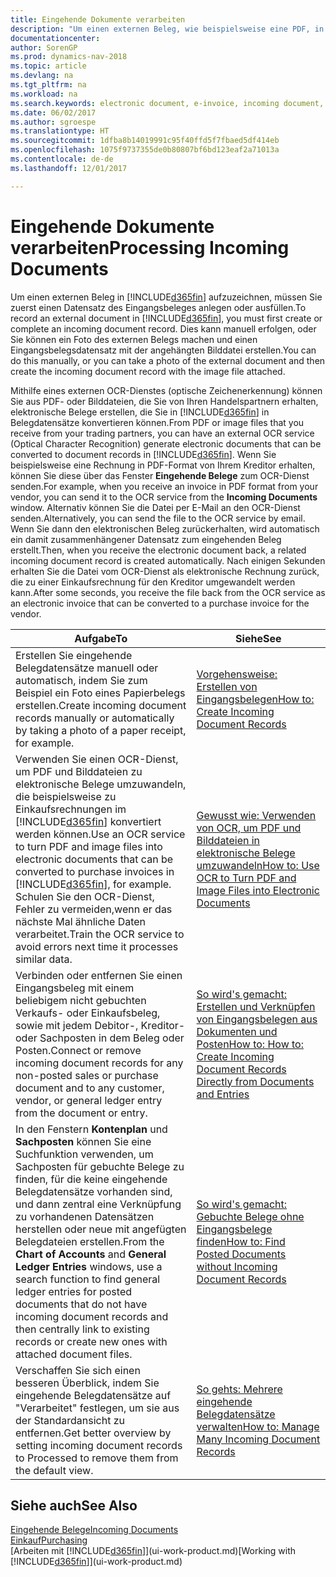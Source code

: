 ```yaml
---
title: Eingehende Dokumente verarbeiten
description: "Um einen externen Beleg, wie beispielsweise eine PDF, in Dynamics NAV aufzuzeichnen, müssen Sie zuerst einen eingehenden Belegdatensatz erstellen oder fertig stellen."
documentationcenter: 
author: SorenGP
ms.prod: dynamics-nav-2018
ms.topic: article
ms.devlang: na
ms.tgt_pltfrm: na
ms.workload: na
ms.search.keywords: electronic document, e-invoice, incoming document, OCR, ecommerce, document exchange, import invoice
ms.date: 06/02/2017
ms.author: sgroespe
ms.translationtype: HT
ms.sourcegitcommit: 1dfba8b14019991c95f40ffd5f7fbaed5df414eb
ms.openlocfilehash: 1075f9737355de0b80807bf6bd123eaf2a71013a
ms.contentlocale: de-de
ms.lasthandoff: 12/01/2017

---
```

# <a name="processing-incoming-documents"></a><span data-ttu-id="9f119-103">Eingehende Dokumente verarbeiten</span><span class="sxs-lookup"><span data-stu-id="9f119-103">Processing Incoming Documents</span></span>
<span data-ttu-id="9f119-104">Um einen externen Beleg in [!INCLUDE[d365fin](includes/d365fin_md.md)] aufzuzeichnen, müssen Sie zuerst einen Datensatz des Eingangsbeleges anlegen oder ausfüllen.</span><span class="sxs-lookup"><span data-stu-id="9f119-104">To record an external document in [!INCLUDE[d365fin](includes/d365fin_md.md)], you must first create or complete an incoming document record.</span></span> <span data-ttu-id="9f119-105">Dies kann manuell erfolgen, oder Sie können ein Foto des externen Belegs machen und einen Eingangsbelegsdatensatz mit der angehängten Bilddatei erstellen.</span><span class="sxs-lookup"><span data-stu-id="9f119-105">You can do this manually, or you can take a photo of the external document and then create the incoming document record with the image file attached.</span></span>

<span data-ttu-id="9f119-106">Mithilfe eines externen OCR-Dienstes (optische Zeichenerkennung) können Sie aus PDF- oder Bilddateien, die Sie von Ihren Handelspartnern erhalten, elektronische Belege erstellen, die Sie in [!INCLUDE[d365fin](includes/d365fin_md.md)] in Belegdatensätze konvertieren können.</span><span class="sxs-lookup"><span data-stu-id="9f119-106">From PDF or image files that you receive from your trading partners, you can have an external OCR service (Optical Character Recognition) generate electronic documents that can be converted to document records in [!INCLUDE[d365fin](includes/d365fin_md.md)].</span></span> <span data-ttu-id="9f119-107">Wenn Sie beispielsweise eine Rechnung in PDF-Format von Ihrem Kreditor erhalten, können Sie diese über das Fenster **Eingehende Belege** zum OCR-Dienst senden.</span><span class="sxs-lookup"><span data-stu-id="9f119-107">For example, when you receive an invoice in PDF format from your vendor, you can send it to the OCR service from the **Incoming Documents** window.</span></span> <span data-ttu-id="9f119-108">Alternativ können Sie die Datei per E-Mail an den OCR-Dienst senden.</span><span class="sxs-lookup"><span data-stu-id="9f119-108">Alternatively, you can send the file to the OCR service by email.</span></span> <span data-ttu-id="9f119-109">Wenn Sie dann den elektronischen Beleg zurückerhalten, wird automatisch ein damit zusammenhängener Datensatz zum eingehenden Beleg erstellt.</span><span class="sxs-lookup"><span data-stu-id="9f119-109">Then, when you receive the electronic document back, a related incoming document record is created automatically.</span></span> <span data-ttu-id="9f119-110">Nach einigen Sekunden erhalten Sie die Datei vom OCR-Dienst als elektronische Rechnung zurück, die zu einer Einkaufsrechnung für den Kreditor umgewandelt werden kann.</span><span class="sxs-lookup"><span data-stu-id="9f119-110">After some seconds, you receive the file back from the OCR service as an electronic invoice that can be converted to a purchase invoice for the vendor.</span></span>

| <span data-ttu-id="9f119-111">Aufgabe</span><span class="sxs-lookup"><span data-stu-id="9f119-111">To</span></span> | <span data-ttu-id="9f119-112">Siehe</span><span class="sxs-lookup"><span data-stu-id="9f119-112">See</span></span> |
| --- | --- |
| <span data-ttu-id="9f119-113">Erstellen Sie eingehende Belegdatensätze manuell oder automatisch, indem Sie zum Beispiel ein Foto eines Papierbelegs erstellen.</span><span class="sxs-lookup"><span data-stu-id="9f119-113">Create incoming document records manually or automatically by taking a photo of a paper receipt, for example.</span></span> |[<span data-ttu-id="9f119-114">Vorgehensweise: Erstellen von Eingangsbelegen</span><span class="sxs-lookup"><span data-stu-id="9f119-114">How to: Create Incoming Document Records</span></span>](across-how-create-income-document-records.md) |
| <span data-ttu-id="9f119-115">Verwenden Sie einen OCR-Dienst, um PDF und Bilddateien zu elektronische Belege umzuwandeln, die beispielsweise zu Einkaufsrechnungen im [!INCLUDE[d365fin](includes/d365fin_md.md)] konvertiert werden können.</span><span class="sxs-lookup"><span data-stu-id="9f119-115">Use an OCR service to turn PDF and image files into electronic documents that can be converted to purchase invoices in [!INCLUDE[d365fin](includes/d365fin_md.md)], for example.</span></span> <span data-ttu-id="9f119-116">Schulen Sie den OCR-Dienst, Fehler zu vermeiden,wenn er das nächste Mal ähnliche Daten verarbeitet.</span><span class="sxs-lookup"><span data-stu-id="9f119-116">Train the OCR service to avoid errors next time it processes similar data.</span></span> |[<span data-ttu-id="9f119-117">Gewusst wie: Verwenden von OCR, um PDF und Bilddateien in elektronische Belege umzuwandeln</span><span class="sxs-lookup"><span data-stu-id="9f119-117">How to: Use OCR to Turn PDF and Image Files into Electronic Documents</span></span>](across-how-use-ocr-pdf-images-files.md) |
| <span data-ttu-id="9f119-118">Verbinden oder entfernen Sie einen Eingangsbeleg mit einem beliebigem nicht gebuchten Verkaufs- oder Einkaufsbeleg, sowie mit jedem Debitor-, Kreditor- oder Sachposten in dem Beleg oder Posten.</span><span class="sxs-lookup"><span data-stu-id="9f119-118">Connect or remove incoming document records for any non-posted sales or purchase document and to any customer, vendor, or general ledger entry from the document or entry.</span></span> |[<span data-ttu-id="9f119-119">So wird's gemacht: Erstellen und Verknüpfen von Eingangsbelegen aus Dokumenten und Posten</span><span class="sxs-lookup"><span data-stu-id="9f119-119">How to: How to: Create Incoming Document Records Directly from Documents and Entries</span></span>](across-how-connect-disconnect-income-document-records.md) |
| <span data-ttu-id="9f119-120">In den Fenstern **Kontenplan** und **Sachposten** können Sie eine Suchfunktion verwenden, um Sachposten für gebuchte Belege zu finden, für die keine eingehende Belegdatensätze vorhanden sind, und dann zentral eine Verknüpfung zu vorhandenen Datensätzen herstellen oder neue mit angefügten Belegdateien erstellen.</span><span class="sxs-lookup"><span data-stu-id="9f119-120">From the **Chart of Accounts** and **General Ledger Entries** windows, use a search function to find general ledger entries for posted documents that do not have incoming document records and then centrally link to existing records or create new ones with attached document files.</span></span> |[<span data-ttu-id="9f119-121">So wird's gemacht: Gebuchte Belege ohne Eingangsbelege finden</span><span class="sxs-lookup"><span data-stu-id="9f119-121">How to: Find Posted Documents without Incoming Document Records</span></span>](across-how-find-posted-documents-without-income-document-records.md) |
| <span data-ttu-id="9f119-122">Verschaffen Sie sich einen besseren Überblick, indem Sie eingehende Belegdatensätze auf "Verarbeitet" festlegen, um sie aus der Standardansicht zu entfernen.</span><span class="sxs-lookup"><span data-stu-id="9f119-122">Get better overview by setting incoming document records to Processed to remove them from the default view.</span></span> |[<span data-ttu-id="9f119-123">So gehts: Mehrere eingehende Belegdatensätze verwalten</span><span class="sxs-lookup"><span data-stu-id="9f119-123">How to: Manage Many Incoming Document Records</span></span>](across-how-manage-many-income-document-records.md) |

## <a name="see-also"></a><span data-ttu-id="9f119-124">Siehe auch</span><span class="sxs-lookup"><span data-stu-id="9f119-124">See Also</span></span>
[<span data-ttu-id="9f119-125">Eingehende Belege</span><span class="sxs-lookup"><span data-stu-id="9f119-125">Incoming Documents</span></span>](across-income-documents.md)  
[<span data-ttu-id="9f119-126">Einkauf</span><span class="sxs-lookup"><span data-stu-id="9f119-126">Purchasing</span></span>](purchasing-manage-purchasing.md)  
<span data-ttu-id="9f119-127">[Arbeiten mit [!INCLUDE[d365fin](includes/d365fin_md.md)]](ui-work-product.md)</span><span class="sxs-lookup"><span data-stu-id="9f119-127">[Working with [!INCLUDE[d365fin](includes/d365fin_md.md)]](ui-work-product.md)</span></span>

